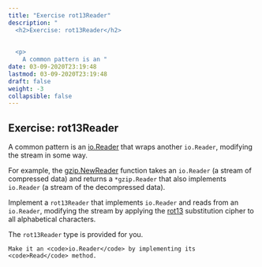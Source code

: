 ```yaml
---
title: "Exercise rot13Reader"
description: "
  <h2>Exercise: rot13Reader</h2>
  
  
  <p>
    A common pattern is an "
date: 03-09-2020T23:19:48
lastmod: 03-09-2020T23:19:48
draft: false
weight: -3
collapsible: false
---
```


  <h2>Exercise: rot13Reader</h2>
  
  
  <p>
    A common pattern is an <a href="https://golang.org/pkg/io/#Reader" target="_blank">io.Reader</a> that wraps another <code>io.Reader</code>, modifying the stream in some way.
  </p>
  

  
  <p>
    For example, the <a href="https://golang.org/pkg/compress/gzip/#NewReader" target="_blank">gzip.NewReader</a> function takes an <code>io.Reader</code> (a stream of compressed data) and returns a <code>*gzip.Reader</code> that also implements <code>io.Reader</code> (a stream of the decompressed data).
  </p>
  

  
  <p>
    Implement a <code>rot13Reader</code> that implements <code>io.Reader</code> and reads from an <code>io.Reader</code>, modifying the stream by applying the <a href="https://en.wikipedia.org/wiki/ROT13" target="_blank">rot13</a> substitution cipher to all alphabetical characters.
  </p>
  

  
  <p>
    The <code>rot13Reader</code> type is provided for you.


    Make it an <code>io.Reader</code> by implementing its <code>Read</code> method.
  </p>
  

	
		
	


                                                